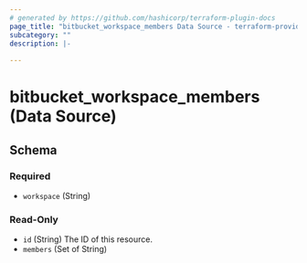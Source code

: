 ```yaml
---
# generated by https://github.com/hashicorp/terraform-plugin-docs
page_title: "bitbucket_workspace_members Data Source - terraform-provider-bitbucket"
subcategory: ""
description: |-
  
---
```


# bitbucket_workspace_members (Data Source)





<!-- schema generated by tfplugindocs -->
## Schema

### Required

- `workspace` (String)

### Read-Only

- `id` (String) The ID of this resource.
- `members` (Set of String)


